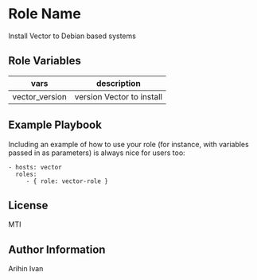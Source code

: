 Role Name
=========

Install Vector to Debian based systems

Role Variables
--------------

|vars|description|
|-------|---------------|
|vector_version|version Vector to install|


Example Playbook
----------------

Including an example of how to use your role (for instance, with variables passed in as parameters) is always nice for users too:

    - hosts: vector
      roles:
         - { role: vector-role }

License
-------

MTI

Author Information
------------------

Arihin Ivan
